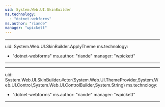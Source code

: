 ```yaml
---
uid: System.Web.UI.SkinBuilder
ms.technology: 
  - "dotnet-webforms"
ms.author: "riande"
manager: "wpickett"
---
```


---
uid: System.Web.UI.SkinBuilder.ApplyTheme
ms.technology: 
  - "dotnet-webforms"
ms.author: "riande"
manager: "wpickett"
---

---
uid: System.Web.UI.SkinBuilder.#ctor(System.Web.UI.ThemeProvider,System.Web.UI.Control,System.Web.UI.ControlBuilder,System.String)
ms.technology: 
  - "dotnet-webforms"
ms.author: "riande"
manager: "wpickett"
---

